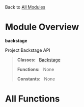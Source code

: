 Back to [All Modules](https://github.com/pyrustic/backstage/blob/master/docs/modules/README.md#readme)

# Module Overview

**backstage**
 
Project Backstage API

> **Classes:** &nbsp; [Backstage](https://github.com/pyrustic/backstage/blob/master/docs/modules/content/backstage/content/classes/Backstage.md#class-backstage)
>
> **Functions:** &nbsp; None
>
> **Constants:** &nbsp; None

# All Functions



